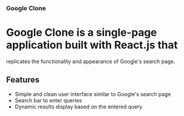 ### Google Clone 

# Google Clone is a single-page application built with React.js that 
replicates the functionality and appearance of Google's search page.

## Features
* Simple and clean user interface similar to Google's search page
* Search bar to enter queries
* Dynamic results display based on the entered query

